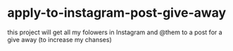 # apply-to-instagram-post-give-away
this project will get all my folowers in Instagram and @them to a post for a give away (to increase my chanses)
